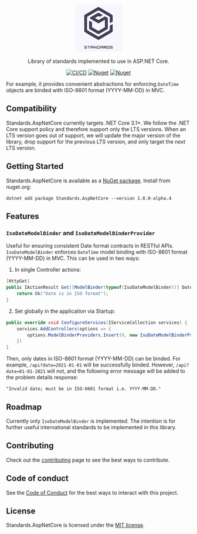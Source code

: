 <p align="center"><a href="https://github.com/marcusturewicz/Standards.AspNetCore"><img src="logo.png" alt="Standards.AspNetCore logo"/></a></p>

<p align="center">Library of standards implemented to use in ASP.NET Core.</p>

<div align="center">

[![CI/CD](https://github.com/marcusturewicz/standards-aspnetcore/actions/workflows/cicd.yml/badge.svg)](https://github.com/marcusturewicz/standards-aspnetcore/actions/workflows/cicd.yml)
[![Nuget](https://img.shields.io/nuget/v/Standards.AspNetCore)](https://www.nuget.org/packages/Standards.AspNetCore)
[![Nuget](https://img.shields.io/nuget/dt/Standards.AspNetCore)](https://www.nuget.org/packages/Standards.AspNetCore)

</div>

For example, it provides convenient abstractions for enforcing `DateTime` objects are binded with ISO-8601 format (YYYY-MM-DD) in MVC.



## Compatibility

Standards.AspNetCore currently targets .NET Core 3.1+. We follow the .NET Core support policy and therefore support only the LTS versions. When an LTS version goes out of support, we will update the major version of the library, drop support for the previous LTS version, and only target the next LTS version.

## Getting Started

Standards.AspNetCore is available as a [NuGet package](https://www.nuget.org/packages/Standards.AspNetCore). Install from nuget.org:

```
dotnet add package Standards.AspNetCore --version 1.0.0-alpha.4
```

## Features

### `IsoDateModelBinder` and `IsoDateModelBinderProvider`

Useful for ensuring consistent Date format contracts in RESTful APIs. `IsoDateModelBinder` enforces `DateTime` model binding with ISO-8601 format (YYYY-MM-DD) in MVC. This can be used in two ways:

1. In single Controller actions:

```cs
[HttpGet]
public IActionResult Get([ModelBinder(typeof(IsoDateModelBinder))] DateTime date) {
    return Ok("Date is in ISO format");
}
```

2. Set globally in the application via Startup:

```cs
public override void ConfigureServices(IServiceCollection services) {
    services.AddControllers(options => {
        options.ModelBinderProviders.Insert(0, new IsoDateModelBinderProvider());
    })
}
```

Then, only dates in ISO-8601 format (YYYY-MM-DD) can be binded. For example, `/api?date=2021-01-01` will be successfully binded. However, `/api?date=01-01-2021` will not, and the following error message will be added to the problem details response:

```
"Invalid date; must be in ISO-8601 format i.e. YYYY-MM-DD."
```

## Roadmap

Currently only `IsoDateModelBinder` is implemented. The intention is for further useful international standards to be implemented in this library.

## Contributing

Check out the [contributing](CONTRIBUTING.md) page to see the best ways to contribute.

## Code of conduct

See the [Code of Conduct](CODE_OF_CONDUCT.md) for the best ways to interact with this project.

## License

Standards.AspNetCore is licensed under the [MIT license](LICENSE).







